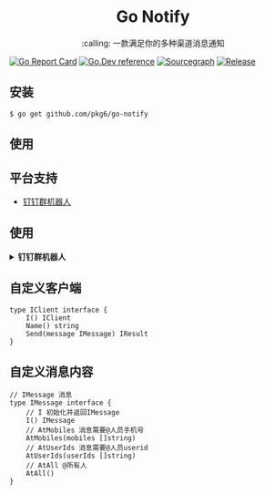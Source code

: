<h1 align="center">Go Notify</h1>

<p align="center">:calling: 一款满足你的多种渠道消息通知</p>


[![Go Report Card](https://goreportcard.com/badge/github.com/pkg6/go-notify)](https://goreportcard.com/report/github.com/pkg6/go-notify)
[![Go.Dev reference](https://img.shields.io/badge/go.dev-reference-blue?logo=go&logoColor=white)](https://pkg.go.dev/github.com/pkg6/go-notify?tab=doc)
[![Sourcegraph](https://sourcegraph.com/github.com/pkg6/go-notify/-/badge.svg)](https://sourcegraph.com/github.com/pkg6/go-notify?badge)
[![Release](https://img.shields.io/github/release/pkg6/go-notify.svg?style=flat-square)](https://github.com/pkg6/go-notify/releases)


## 安装

```
$ go get github.com/pkg6/go-notify
```

## 使用



## 平台支持

* [钉钉群机器人](https://developers.dingtalk.com/document/app/custom-robot-access)



## 使用
<details>
<summary><b>钉钉群机器人</b></summary>

```
package main

import (
	"fmt"
	"github.com/pkg6/go-notify"
	"github.com/pkg6/go-notify/message/dingtalk"
)

func main() {
	client := &notify.DingTalkClient{
		AccessToken: "27bbe68cc8b57acc2973b59fd7ae2460fb0b2322ce2e8660f5fb5b75aee04e88",
		Secret:      "SEC55f77c19089ef4aee0be143a77d12730f2daaa2390b212cffb1e1ac1f23f8ccc",
	}
	message := &dingtalk.TextMessage{}
	message.Text.Content = "测试发送dingtalk2"

	n := notify.New(client)
	sender := n.Send(message)
	for _, result := range sender {
		fmt.Println(fmt.Sprintf("%#v", result.Result()))
		fmt.Println(fmt.Sprintf("%#v", result.Status()))
		fmt.Println(fmt.Sprintf("%#v", result.Error()))
	}
}
```
</details>


## 自定义客户端

~~~
type IClient interface {
	I() IClient
	Name() string
	Send(message IMessage) IResult
}
~~~

## 自定义消息内容

~~~
// IMessage 消息
type IMessage interface {
	// I 初始化并返回IMessage
	I() IMessage
	// AtMobiles 消息需要@人员手机号
	AtMobiles(mobiles []string)
	// AtUserIds 消息需要@人员userid
	AtUserIds(userIds []string)
	// AtAll @所有人
	AtAll()
}
~~~
